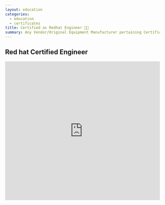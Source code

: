 ```yaml
---
layout: education
categories:
  - education
  - certificates
title: Certified as Redhat Engineer 🧑‍🎓
summary: Any Vendor/Original Equipment Manufacturer pertaining Certifications
---
```



## Red hat Certified Engineer


<iframe src="https://www.linkedin.com/embed/feed/update/urn:li:share:6828436069638311936" height="454" width="504" frameborder="0" allowfullscreen="" title="Embedded post"></iframe>